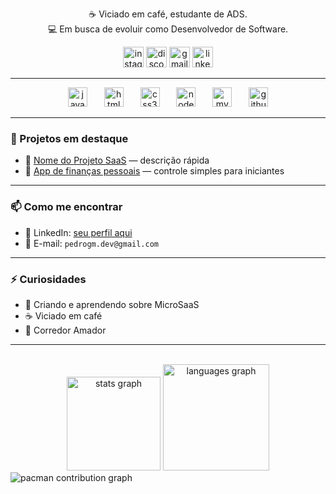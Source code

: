 
<p align="center">
  ☕ Viciado em café, estudante de ADS.<br>
  💻 Em busca de evoluir como Desenvolvedor de Software.
</p>

<div align="center">
  <img src="https://img.shields.io/static/v1?message=Instagram&logo=instagram&label=&color=f60c49&logoColor=white&labelColor=&style=for-the-badge" height="33" alt="instagram logo"  />
  <img src="https://img.shields.io/static/v1?message=Discord&logo=discord&label=&color=7289DA&logoColor=white&labelColor=&style=for-the-badge" height="33" alt="discord logo"  />
  <img src="https://img.shields.io/static/v1?message=Gmail&logo=gmail&label=&color=D14836&logoColor=white&labelColor=&style=for-the-badge" height="33" alt="gmail logo"  />
  <img src="https://img.shields.io/static/v1?message=LinkedIn&logo=linkedin&label=&color=0077B5&logoColor=white&labelColor=&style=for-the-badge" height="33" alt="linkedin logo"  />
</div>

---

<div align="center">
  <img src="https://cdn.jsdelivr.net/gh/devicons/devicon/icons/javascript/javascript-original.svg" height="31" alt="javascript logo"  />
  <img width="19" />
  <img src="https://cdn.jsdelivr.net/gh/devicons/devicon/icons/html5/html5-original.svg" height="31" alt="html5 logo"  />
  <img width="19" />
  <img src="https://cdn.jsdelivr.net/gh/devicons/devicon/icons/css3/css3-original.svg" height="31" alt="css3 logo"  />
  <img width="19" />
  <img src="https://cdn.jsdelivr.net/gh/devicons/devicon/icons/nodejs/nodejs-original.svg" height="31" alt="nodejs logo"  />
  <img width="19" />
  <img src="https://cdn.jsdelivr.net/gh/devicons/devicon/icons/mysql/mysql-original.svg" height="31" alt="mysql logo"  />
  <img width="19" />
  <img src="https://cdn.jsdelivr.net/gh/devicons/devicon/icons/github/github-original.svg" height="31" alt="github logo"  />
</div>

---

### 📌 Projetos em destaque

- 🔧 [Nome do Projeto SaaS](https://github.com/seunome/nome-do-repositorio) — descrição rápida  
- 📲 [App de finanças pessoais](https://github.com/seunome/nome-do-repositorio) — controle simples para iniciantes

---

### 📫 Como me encontrar

- 💼 LinkedIn: [seu perfil aqui](https://linkedin.com/in/seuperfil)   
- 📧 E-mail: `pedrogm.dev@gmail.com`

---

### ⚡ Curiosidades

- 🚀 Criando e aprendendo sobre MicroSaaS  
- ☕ Viciado em café  
- 🏃 Corredor Amador

---


<br clear="both">

<div align="center">
  <img src="https://github-readme-stats.vercel.app/api?username=opgmoraes&hide_title=true&hide_rank=false&show_icons=false&include_all_commits=false&count_private=false&disable_animations=false&theme=tokyonight&locale=en&hide_border=true" height="150" alt="stats graph"  />
  <img src="https://github-readme-stats.vercel.app/api/top-langs?username=opgmoraes&locale=en&hide_title=true&layout=compact&card_width=320&langs_count=5&theme=tokyonight&hide_border=true" height="170" alt="languages graph"  />
</div>



<picture>
  <source media="(prefers-color-scheme: dark)" srcset="https://raw.githubusercontent.com/opgmoraes/opgmoraes/output/pacman-contribution-graph-dark.svg">
  <source media="(prefers-color-scheme: light)" srcset="https://raw.githubusercontent.com/opgmoraes/opgmoraes/output/pacman-contribution-graph.svg">
  <img alt="pacman contribution graph" src="https://raw.githubusercontent.com/opgmoraes/opgmoraes/output/pacman-contribution-graph.svg">
</picture>

###

<p align="left"></p>

###
